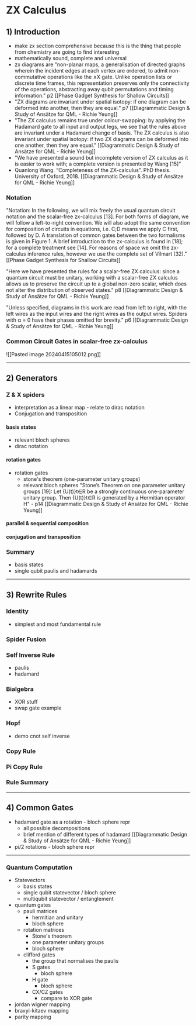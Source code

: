 # ZX Calculus
## 1) Introduction
- make zx section comprehensive because this is the thing that people from chemistry are going to find interesting
- mathematically sound, complete and universal
- zx diagrams are "non-planar maps, a generalisation of directed graphs wherein the incident edges at each vertex are ordered, to admit non-commutative operations like the ∧X gate. Unlike operation lists or discrete time frames, this representation preserves only the connectivity of the operations, abstracting away qubit permutations and timing information." p2 [[Phase Gadget Synthesis for Shallow Circuits]]
- "ZX diagrams are invariant under spatial isotopy: if one diagram can be deformed into another, then they are equal." p7 [[Diagrammatic Design & Study of Ansätze for QML - Richie Yeung]]
- "The ZX calculus remains true under colour-swapping: by applying the Hadamard gate to all input and output legs, we see that the rules above are invariant under a Hadamard change of basis. The ZX calculus is also invariant under spatial isotopy: if two ZX diagrams can be deformed into one another, then they are equal." [[Diagrammatic Design & Study of Ansätze for QML - Richie Yeung]]
- "We have presented a sound but incomplete version of ZX calculus as it is easier to work with; a complete version is presented by Wang [15]"
- Quanlong Wang. “Completeness of the ZX-calculus”. PhD thesis. University of Oxford, 2018. [[Diagrammatic Design & Study of Ansätze for QML - Richie Yeung]]
### Notation
"Notation: In the following, we will mix freely the usual quantum circuit notation and the scalar-free zx-calculus [13]. For both forms of diagram, we will follow a left-to-right convention. We will also adopt the same convention for composition of circuits in equations, i.e. C;D means we apply C first, followed by D. A translation of common gates between the two formalisms is given in Figure 1. A brief introduction to the zx-calculus is found in [18]; for a complete treatment see [14]. For reasons of space we omit the zx-calculus inference rules, however we use the complete set of Vilmart [32]." [[Phase Gadget Synthesis for Shallow Circuits]]

"Here we have presented the rules for a scalar-free ZX calculus: since a quantum circuit must be unitary, working with a scalar-free ZX calculus allows us to preserve the circuit up to a global non-zero scalar, which does not alter the distribution of observed states." p8 [[Diagrammatic Design & Study of Ansätze for QML - Richie Yeung]]

"Unless specified, diagrams in this work are read from left to right, with the left wires as the input wires and the right wires as the output wires. Spiders with α = 0 have their phases omitted for brevity." p6 [[Diagrammatic Design & Study of Ansätze for QML - Richie Yeung]]
### Common Circuit Gates in scalar-free zx-calculus
![[Pasted image 20240415105012.png]]

---
## 2) Generators
### Z & X spiders
- interpretation as a linear map - relate to dirac notation
- Conjugation and transposition
#### basis states
- relevant bloch spheres
- dirac notation
#### rotation gates
- rotation gates
	- stone's theorem (one-parameter unitary groups)
	- relevant bloch spheres
"Stone’s Theorem on one parameter unitary groups [19]: Let {U(t)}t∈R be a strongly continuous one-parameter unitary group. Then {U(t)}t∈R is generated by a Hermitian operator H" - p14 [[Diagrammatic Design & Study of Ansätze for QML - Richie Yeung]]

#### parallel & sequential composition

#### conjugation and transposition

### Summary
- basis states
- single qubit paulis and hadamards

---
## 3) Rewrite Rules
### Identity
- simplest and most fundamental rule
### Spider Fusion

### Self Inverse Rule
- paulis
- hadamard

### Bialgebra
- XOR stuff
- swap gate example
### Hopf
- demo cnot self inverse
### Copy Rule
### Pi Copy Rule

### Rule Summary

---
## 4) Common Gates
- hadamard gate as a rotation - bloch sphere repr
	- all possible decompositions
	- brief mention of different types of hadamard [[Diagrammatic Design & Study of Ansätze for QML - Richie Yeung]]
- pi/2 rotations - bloch sphere repr


---
### Quantum Computation
- Statevectors
	- basis states
	- single qubit statevector / bloch sphere
	- multiqubit statevector / entanglement
- quantum gates
	- pauli matrices
		- hermitian and unitary
		- bloch sphere
	- rotation matrices
		- Stone's theorem
		- one parameter unitary groups
		- bloch sphere
	- clifford gates
		- the group that normalises the paulis
		- S gates
			- bloch sphere
		- H gate
			- bloch sphere
		- CX/CZ gates
			- compare to XOR gate
- jordan wigner mapping
- bravyi-kitaev mapping
- parity mapping
